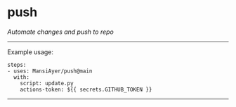 # push
*Automate changes and push to repo*
<hr>

Example usage:
```
steps:
- uses: MansiAyer/push@main
  with:
    script: update.py
    actions-token: ${{ secrets.GITHUB_TOKEN }}
```

<hr>


